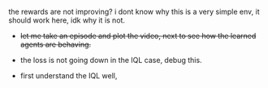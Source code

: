 the rewards are not improving? i dont know why this is a very simple env,
it should work here, idk why it is not.

- ~~let me take an episode and plot the video, next to see how the learned agents are behaving.~~

- the loss is not going down in the IQL case, debug this.
- first understand the IQL well, 
